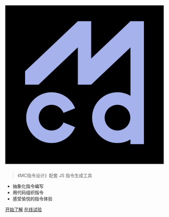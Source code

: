 # ![logo](../packages/mcdjs/lib/logo.svg ':size=60%')

> 《MC指令设计》配套 JS 指令生成工具

- 抽象化指令编写
- 用代码组织指令
- 感受愉悦的指令体验

[开始了解](#简介)
[在线试验](/playground/ ':ignore')
